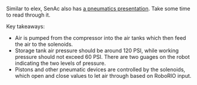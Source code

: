 Similar to elex, SenAc also has [a pneumatics presentation](https://docs.google.com/presentation/d/1UDH-Om2QCeOL6JKvXSvE9Xdm5i8acvCqRSJa4wcBMAM/edit#slide=id.g2573de0a58_0_73). Take some time to read through it.

Key takeaways:

- Air is pumped from the compressor into the air tanks which then feed the air to the solenoids.
- Storage tank air pressure should be around 120 PSI, while working pressure should not exceed 60 PSI. There are two guages on the robot indicating the two levels of pressure.
- Pistons and other pneumatic devices are controlled by the solenoids, which open and close values to let air through based on RoboRIO input.